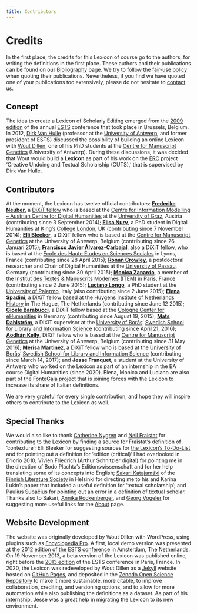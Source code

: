 ```yaml
---
title: Contributors
---
```

# Credits

In the first place, the credits for this Lexicon of course go to the authors, for writing the definitions in the first place. These authors and their publications can be found on our [Bibliography](bibliography.html) page. We try to follow the [fair-use policy](http://codes.lp.findlaw.com/uscode/17/1/107) when quoting their publications. Nevertheless, if you find we have quoted one of your publications too extensively, please do not hesitate to [contact](mailto:wout.dillen@uantwerpen.be) us.

## Concept
The idea to create a Lexicon of Scholarly Editing emerged from the [2009 edition](http://www.geneticjoycestudies.org/ESTS2009/) of the annual [ESTS](http://www.textualscholarship.eu/) conference that took place in Brussels, Belgium. In 2012, [Dirk Van Hulle](https://www.uantwerpen.be/en/staff/dirk-vanhulle/) (professor at the [University of Antwerp](http://www.uantwerpen.be/), and former president of ESTS) discussed the possibility of building an online Lexicon with [Wout Dillen](https://www.uantwerpen.be/en/staff/wout-dillen/), one of his PhD students at the [Centre for Manuscript Genetics](https://www.uantwerpen.be/en/rg/centre-for-manuscript-genetics/) (University of Antwerp). During these discussions, it was decided that Wout would build a **Lexicon** as part of his work on the [ERC](http://erc.europa.eu/) project ‘Creative Undoing and Textual Scholarship (CUTS),’ that is supervised by Dirk Van Hulle.

## Contributors
At the moment, the Lexicon has twelve official contributors: [**Frederike Neuber**](https://twitter.com/FredFirlefanz), a [DiXiT fellow](http://dixit.uni-koeln.de/home.html?&L=1) who is based at the [Centre for Information Modelling – Austrian Centre for Digital Humanities](http://informationsmodellierung.uni-graz.at/en/) at the [University of Graz](http://www.uni-graz.at/en/), Austria (contributing since 3 September 2014); [**Elisa Nury**](https://twitter.com/ElisaNury), a PhD student in Digital Humanities at [King’s College London](http://www.kcl.ac.uk/index.aspx), UK (contributing since 7 November 2014); [**Elli Bleeker**](https://twitter.com/ellibleeker), a DiXiT fellow who is based at the [Centre for Manuscript Genetics](https://www.uantwerpen.be/en/rg/centre-for-manuscript-genetics/) at the University of Antwerp, Belgium (contributing since 26 Januari 2015); [**Francisco Javier Álvarez-Carbajal**](https://twitter.com/FranJAlvarezCar), also a DiXiT fellow, who is based at the [École des Haute Études en Sciences Sociales](http://www.ehess.fr/fr/) in Lyons, France (contributing since 28 April 2015); [**Ronan Crowley**](https://twitter.com/Yellworque), a postdoctoral researcher and Chair of Digital Humanities at the [University of Passau](http://www.uni-passau.de/en/), Germany (contributing since 30 April 2015); [**Monica Zanardo**](https://independent.academia.edu/MonicaZanardo), a member of the [Institut des Textes & Manuscrits Modernes](http://www.item.ens.fr/) (ITEM) in Paris, France (contributing since 2 June 2015); [**Luciano Longo**](https://unipa.academia.edu/LucianoLongo), a PhD student at the [University of Palermo](http://www.unipa.it/), Italy (also contributing since 2 June 2015); [**Elena Spadini**](https://twitter.com/spadinelena), a DiXiT fellow based at the [Huygens Institute of Netherlands History](https://www.huygens.knaw.nl/?lang=en) in The Hague, The Netherlands (contributing since June 12 2015); [**Gioele Barabucci**](https://svario.it/gioele/uni), a DiXiT fellow based at the [Cologne Center for eHumanities](http://cceh.uni-koeln.de/) in Germany (contributing since August 19, 2015); [**Mats Dahlström**](https://twitter.com/matsdahlstrom), a DiXiT supervisor at the [University of Borås](http://www.hb.se/)‘ [Swedish School for Library and Information Science](http://www.hb.se/en/The-Swedish-School-of-Library-and-Information-Science-SSLIS/) (contributing since April 21, 2016); [**Aodhán Kelly**](https://twitter.com/aodhankelly), DiXiT fellow who is based at the [Centre for Manuscript Genetics](https://www.uantwerpen.be/en/rg/centre-for-manuscript-genetics/) at the University of Antwerp, Belgium (contributing since 31 May 2016); [**Merisa Martinez**](https://twitter.com/merisamartinez?lang=en), a DiXiT fellow who is based at the [University of Borås](http://www.hb.se/)‘ [Swedish School for Library and Information Science](http://www.hb.se/en/The-Swedish-School-of-Library-and-Information-Science-SSLIS/) (contributing since March 14, 2017); and **Jesse Franquet**, a student at the University of Antwerp who worked on the Lexicon as part of an internship in the BA course Digital Humanities (since 2020). Elena, Monica and Luciano are also part of [the FonteGaia project](http://fontegaia.hypotheses.org/) that is joining forces with the Lexicon to increase its share of Italian definitions.

We are very grateful for every single contribution, and hope they will inspire others to contribute to the Lexicon as well.

## Special Thanks
We would also like to thank [Catherine Nygren](https://twitter.com/broomgrass) and [Neil Fraistat](https://twitter.com/fraistat) for contributing to the Lexicon by finding a source for Fraistat’s definition of ‘contexture‘; Elli Bleeker for suggesting sources for [the Lexicon’s To-Do-List](https://www.zotero.org/groups/lexicon_of_scholarly_editing) and for pointing out a definition for ‘edition (critical)‘ I had overlooked in D’Iorio 2010; Vivien Friedrich (Arthur Schnitzler digital) for pointing me in the direction of Bodo Plachta’s Editionswissenschaft and for her help translating some of its concepts into English; [Sakari Katajamäki](http://www.finlit.fi/fi/tutkimus/loyda-asiantuntija/sakari-katajamaki#.VCrAsil_s7g) of the [Finnish Literature Society](http://neba.finlit.fi/index.php?lang=eng) in Helsinki for directing me to his and Karina Lukin’s paper that included a useful definition for ‘textual scholarship‘; and Paulius Subačius for pointing out an error in a definition of textual scholar. Thanks also to Sakari, [Annika Rockenberger](https://twitter.com/ARockenberger), and [Georg Vogeler](https://twitter.com/i/notifications) for suggesting more useful links for the [About](https://twitter.com/i/notifications) page.

## Website Development
The website was originally developed by Wout Dillen with WordPress, using plugins such as [Encyclopedia Pro](http://dennishoppe.de/wordpress-plugins/encyclopedia). A first, local demo version was presented at [the 2012 edition of the ESTS conference](http://ests2012.huygens.knaw.nl/) in Amsterdam, The Netherlands. On 19 November 2013, a beta version of the Lexicon was published online, right before the [2013 edition](http://www.textualscholarship.eu/conference-2013.html) of the ESTS conference in Paris, France. In 2020, the Lexicon was redeveloped by Wout Dillen as a [Jekyll](https://jekyllrb.com/) website hosted on [GitHub Pages](https://pages.github.com/), and deposited in the [Zenodo Open Science Repository](https://zenodo.org/) to make it more sustainable, more citable, to improve collaboration, crediting, and versioning options, and to allow for more automation while also publishing the definitions as a dataset. As part of his internship, Jesse was a great help in migrating the Lexicon to its new environment.
